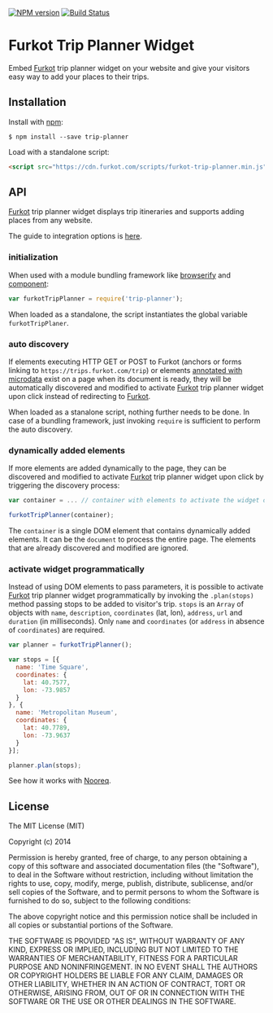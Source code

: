 [![NPM version][npm-image]][npm-url]
[![Build Status][build-image]][build-url]

# Furkot Trip Planner Widget

  Embed [Furkot] trip planner widget on your website and give your visitors easy way to add your places to their trips.

## Installation

  Install with [npm]:

    $ npm install --save trip-planner

  Load with a standalone script:

```html
<script src="https://cdn.furkot.com/scripts/furkot-trip-planner.min.js" defer></script>
```

## API

  [Furkot] trip planner widget displays trip itineraries and supports adding places from any website.

  The guide to integration options is [here][help].

### initialization

  When used with a module bundling framework like [browserify] and [component]:

```javascript
var furkotTripPlanner = require('trip-planner');
```

  When loaded as a standalone, the script instantiates the global variable `furkotTripPlaner`.

### auto discovery

  If elements executing HTTP GET or POST to Furkot (anchors or forms linking to `https://trips.furkot.com/trip`) or elements [annotated with microdata][furkot-microdata] exist on a page when its document is ready, they will be automatically discovered and modified to activate [Furkot] trip planner widget upon click instead of redirecting to [Furkot].

  When loaded as a stanalone script, nothing further needs to be done. In case of a bundling framework, just invoking `require` is sufficient to perform the auto discovery.
  
### dynamically added elements

  If more elements are added dynamically to the page, they can be discovered and modified to activate [Furkot] trip planner widget upon click by triggering the discovery process:
  
```javascript
var container = ... // container with elements to activate the widget on click

furkotTripPlanner(container);
```

The `container` is a single DOM element that contains dynamically added elements. It can be the `document` to process the entire page. The elements that are already discovered and modified are ignored.

### activate widget programmatically

Instead of using DOM elements to pass parameters, it is possible to activate [Furkot] trip planner widget programmatically by invoking the `.plan(stops)` method passing stops to be added to visitor's trip. `stops` is an `Array` of objects with `name`, `description`, `coordinates` (lat, lon), `address`, `url` and `duration` (in milliseconds). Only `name` and `coordinates` (or `address` in absence of `coordinates`) are required.

```javascript
var planner = furkotTripPlanner();

var stops = [{
  name: 'Time Square',
  coordinates: {
    lat: 40.7577,
    lon: -73.9857
  }
}, {
  name: 'Metropolitan Museum',
  coordinates: {
    lat: 40.7789,
    lon: -73.9637
  }
}];

planner.plan(stops);
```

See how it works with [Nooreq].

## License

  The MIT License (MIT)

  Copyright (c) 2014 <copyright holders>

  Permission is hereby granted, free of charge, to any person obtaining a copy
  of this software and associated documentation files (the "Software"), to deal
  in the Software without restriction, including without limitation the rights
  to use, copy, modify, merge, publish, distribute, sublicense, and/or sell
  copies of the Software, and to permit persons to whom the Software is
  furnished to do so, subject to the following conditions:

  The above copyright notice and this permission notice shall be included in
  all copies or substantial portions of the Software.

  THE SOFTWARE IS PROVIDED "AS IS", WITHOUT WARRANTY OF ANY KIND, EXPRESS OR
  IMPLIED, INCLUDING BUT NOT LIMITED TO THE WARRANTIES OF MERCHANTABILITY,
  FITNESS FOR A PARTICULAR PURPOSE AND NONINFRINGEMENT. IN NO EVENT SHALL THE
  AUTHORS OR COPYRIGHT HOLDERS BE LIABLE FOR ANY CLAIM, DAMAGES OR OTHER
  LIABILITY, WHETHER IN AN ACTION OF CONTRACT, TORT OR OTHERWISE, ARISING FROM,
  OUT OF OR IN CONNECTION WITH THE SOFTWARE OR THE USE OR OTHER DEALINGS IN
  THE SOFTWARE.

[Furkot]: https://trips.furkot.com
[help]: http://help.furkot.com/widgets/integrated-trip-planner.html
[Nooreq]: http://nooreq.com
[component]: https://github.com/componentjs/component
[npm]: https://www.npmjs.com/
[browserify]: http://browserify.org/
[furkot-microdata]: https://github.com/furkot/plan-microdata

[npm-image]: https://img.shields.io/npm/v/@furkot/trip-planner
[npm-url]: https://npmjs.org/package/@furkot/trip-planner

[build-url]: https://github.com/furkot/trip-planner/actions/workflows/check.yaml
[build-image]: https://img.shields.io/github/workflow/status/furkot/trip-planner/check
